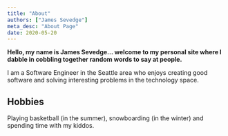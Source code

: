 ```yaml
---
title: "About"
authors: ["James Sevedge"]
meta_desc: "About Page"
date: 2020-05-20
---
```


**Hello, my name is James Sevedge... welcome to my personal site where I dabble in cobbling together random words to say at people.**


I am a Software Engineer in the Seattle area who enjoys creating good software and solving interesting problems in the technology space.

## Hobbies

Playing basketball (in the summer), snowboarding (in the winter) and spending time with my kiddos.